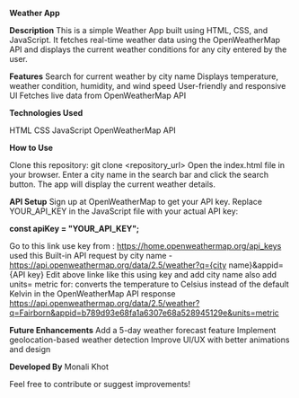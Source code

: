 **Weather App**

**Description**
This is a simple Weather App built using HTML, CSS, and JavaScript. It fetches real-time weather data using the OpenWeatherMap API and displays the current weather conditions for any city entered by the user.

**Features**
Search for current weather by city name
Displays temperature, weather condition, humidity, and wind speed
User-friendly and responsive UI
Fetches live data from OpenWeatherMap API

**Technologies Used**

HTML
CSS
JavaScript
OpenWeatherMap API

**How to Use**

Clone this repository:
git clone <repository_url>
Open the index.html file in your browser.
Enter a city name in the search bar and click the search button.
The app will display the current weather details.

**API Setup**
Sign up at OpenWeatherMap to get your API key.
Replace YOUR_API_KEY in the JavaScript file with your actual API key:

**const apiKey = "YOUR_API_KEY";**

Go to this link use key from : https://home.openweathermap.org/api_keys
used this Built-in API request by city name - https://api.openweathermap.org/data/2.5/weather?q={city name}&appid={API key}
Edit above linke like this using key and add city name also add units= metric for: converts the temperature to Celsius instead of the default Kelvin in the OpenWeatherMap API response
https://api.openweathermap.org/data/2.5/weather?q=Fairborn&appid=b789d93e68fa1a6307e68a528945129e&units=metric

**Future Enhancements**
Add a 5-day weather forecast feature
Implement geolocation-based weather detection
Improve UI/UX with better animations and design

**Developed By**
Monali Khot

Feel free to contribute or suggest improvements!


